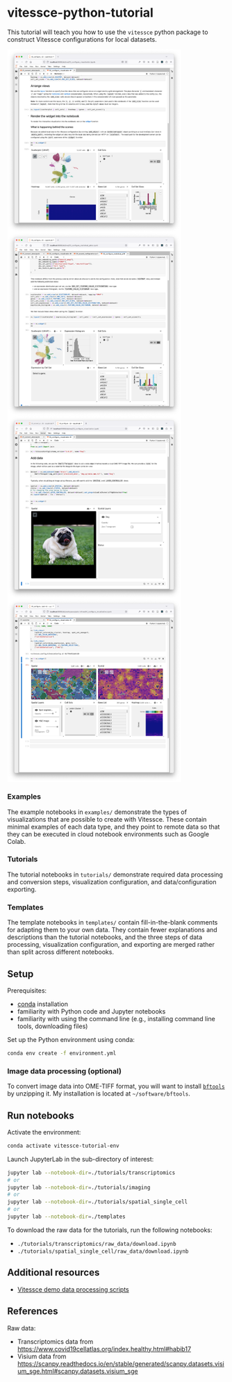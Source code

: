 # vitessce-python-tutorial

This tutorial will teach you how to use the `vitessce` python package to construct Vitessce configurations for local datasets.

<div style="display: flex; flex-direction: column;">
<img src="./.github/img/screenshot02.png" width="400" />
<img src="./.github/img/screenshot04.png" width="400" />
<img src="./.github/img/screenshot05.png" width="400"/>
<img src="./.github/img/screenshot06.png" width="400"/>
</div>

### Examples

The example notebooks in `examples/` demonstrate the types of visualizations that are possible to create with Vitessce. These contain minimal examples of each data type, and they point to remote data so that they can be executed in cloud notebook environments such as Google Colab.

### Tutorials

The tutorial notebooks in `tutorials/` demonstrate required data processing and conversion steps, visualization configuration, and data/configuration exporting.

### Templates

The template notebooks in `templates/` contain fill-in-the-blank comments for adapting them to your own data. They contain fewer explanations and descriptions than the tutorial notebooks, and the three steps of data processing, visualization configuration, and exporting are merged rather than split across different notebooks.

## Setup

Prerequisites:
- [conda](https://conda.io/projects/conda/en/latest/user-guide/install/index.html) installation
- familiarity with Python code and Jupyter notebooks
- familiarity with using the command line (e.g., installing command line tools, downloading files)

Set up the Python environment using conda:

```sh
conda env create -f environment.yml
```

### Image data processing (optional)

To convert image data into OME-TIFF format, you will want to install [`bftools`](https://docs.openmicroscopy.org/bio-formats/5.9.1/users/comlinetools/index.html) by unzipping it. My installation is located at `~/software/bftools`.


## Run notebooks

Activate the environment:

```sh
conda activate vitessce-tutorial-env
```

Launch JupyterLab in the sub-directory of interest:

```sh
jupyter lab --notebook-dir=./tutorials/transcriptomics
# or
jupyter lab --notebook-dir=./tutorials/imaging
# or
jupyter lab --notebook-dir=./tutorials/spatial_single_cell
# or
jupyter lab --notebook-dir=./templates
```

To download the raw data for the tutorials, run the following notebooks:

- `./tutorials/transcriptomics/raw_data/download.ipynb`
- `./tutorials/spatial_single_cell/raw_data/download.ipynb`

## Additional resources

- [Vitessce demo data processing scripts](https://github.com/vitessce/vitessce-python/tree/main/demos)

## References

Raw data:
- Transcriptomics data from https://www.covid19cellatlas.org/index.healthy.html#habib17
- Visium data from https://scanpy.readthedocs.io/en/stable/generated/scanpy.datasets.visium_sge.html#scanpy.datasets.visium_sge

